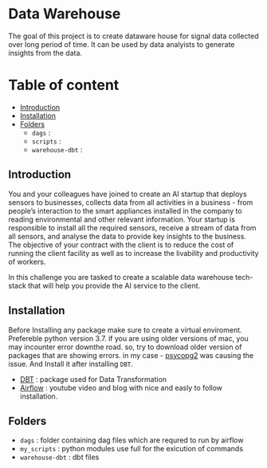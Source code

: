 # Data Warehouse
The goal of this project is to create dataware house for signal data collected over long period of time. It can be used by data analyists to generate insights from the data.

# Table of content
- [Introduction](#introduction)
- [Installation](#installation)
- [Folders](#folders)
  - `dags` : 
  - `scripts` :
  - `warehouse-dbt` : 

## Introduction
You and your colleagues have joined to create an AI startup that deploys sensors to businesses, collects data from all activities in a business - from people’s interaction to the smart appliances installed in the company to reading environmental and other relevant information. Your startup is responsible to install all the required sensors, receive a stream of data from all sensors, and analyse the data to provide key insights to the business. The objective of your contract with the client is to reduce the cost of running the client facility as well as to increase the livability and productivity of workers.

In this challenge you are tasked to create a scalable data warehouse tech-stack that will help you provide the AI service to the client. 

## Installation
Before Installing any package make sure to create a virtual enviroment. Prefereble python version 3.7. if you are using older versions of mac, you may incounter error downthe road. so, try to download older version of packages that are showing errors. in my case - [psycopg2](https://pypi.org/project/psycopg2-binary/2.8/) was causing the issue. And Install it after installing `DBT`.

- [DBT](https://docs.getdbt.com/dbt-cli/installation/#pip) : package used for Data Transformation
- [Airflow](https://www.youtube.com/watch?v=lKL7DMIfMyc&t=121s) : youtube video and blog with nice and easly to follow installation.

## Folders
- `dags` : folder containing dag files which are requred to run by airflow
- `my_scripts` : python modules use full for the exicution of commands
- `warehouse-dbt` : dbt files



